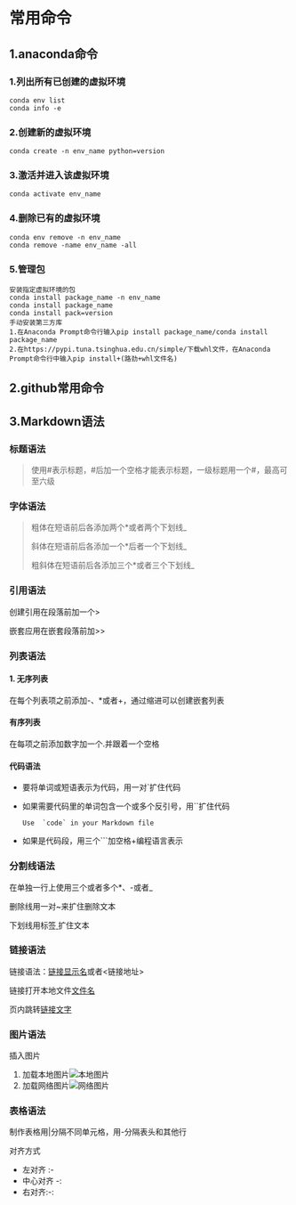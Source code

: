 # 常用命令

## 1.anaconda命令

### 1.列出所有已创建的虚拟环境

```
conda env list
conda info -e
```

### 2.创建新的虚拟环境

```
conda create -n env_name python=version
```

### 3.激活并进入该虚拟环境

```
conda activate env_name
```

### 4.删除已有的虚拟环境

```
conda env remove -n env_name
conda remove -name env_name -all
```

### 5.管理包

```
安装指定虚拟环境的包
conda install package_name -n env_name
conda install package_name
conda install pack=version
手动安装第三方库
1.在Anaconda Prompt命令行输入pip install package_name/conda install package_name
2.在https://pypi.tuna.tsinghua.edu.cn/simple/下载whl文件，在Anaconda Prompt命令行中输入pip install+(路劲+whl文件名)
```

## 2.github常用命令



## 3.Markdown语法

### 标题语法

> 使用#表示标题，#后加一个空格才能表示标题，一级标题用一个#，最高可至六级

### 字体语法

> 粗体在短语前后各添加两个*或者两个下划线_
>
> 斜体在短语前后各添加一个*后者一个下划线_
>
> 粗斜体在短语前后各添加三个*或者三个下划线_

### 引用语法

创建引用在段落前加一个>

嵌套应用在嵌套段落前加>>

### 列表语法

#### 1. 无序列表

在每个列表项之前添加-、*或者+，通过缩进可以创建嵌套列表

#### 有序列表

在每项之前添加数字加一个.并跟着一个空格

#### 代码语法

+ 要将单词或短语表示为代码，用一对`扩住代码

+ 如果需要代码里的单词包含一个或多个反引号，用``扩住代码

    ``Use  `code` in your Markdown file``

+ 如果是代码段，用三个```加空格+编程语言表示

### 分割线语法

在单独一行上使用三个或者多个*、-或者_

删除线用一对~来扩住删除文本

下划线用标签<u>  </u>扩住文本

### 链接语法

链接语法：[链接显示名](链接地址)或者<链接地址>

链接打开本地文件[文件名](文件地址)

页内跳转[链接文字](#标题文字)

### 图片语法

插入图片 

1. 加载本地图片![本地图片](图片本地地址)
2. 加载网络图片![网络图片](图片网络地址)

### 表格语法

制作表格用|分隔不同单元格，用-分隔表头和其他行

对齐方式 

+ 左对齐 :-
+ 中心对齐 -:
+ 右对齐:-: